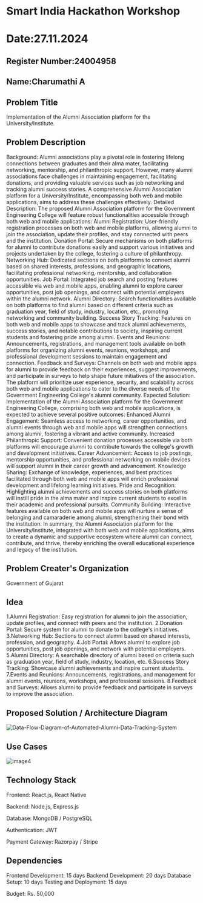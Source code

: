 # Smart India Hackathon Workshop
# Date:27.11.2024
## Register Number:24004958
## Name:Charumathi A
## Problem Title
Implementation of the Alumni Association platform for the University/Institute.
## Problem Description
Background: Alumni associations play a pivotal role in fostering lifelong connections between graduates and their alma mater, facilitating networking, mentorship, and philanthropic support. However, many alumni associations face challenges in maintaining engagement, facilitating donations, and providing valuable services such as job networking and tracking alumni success stories. A comprehensive Alumni Association platform for a University/Institute, encompassing both web and mobile applications, aims to address these challenges effectively. Detailed Description: The proposed Alumni Association platform for the Government Engineering College will feature robust functionalities accessible through both web and mobile applications: Alumni Registration: User-friendly registration processes on both web and mobile platforms, allowing alumni to join the association, update their profiles, and stay connected with peers and the institution. Donation Portal: Secure mechanisms on both platforms for alumni to contribute donations easily and support various initiatives and projects undertaken by the college, fostering a culture of philanthropy. Networking Hub: Dedicated sections on both platforms to connect alumni based on shared interests, professions, and geographic locations, facilitating professional networking, mentorship, and collaboration opportunities. Job Portal: Integrated job search and posting features accessible via web and mobile apps, enabling alumni to explore career opportunities, post job openings, and connect with potential employers within the alumni network. Alumni Directory: Search functionalities available on both platforms to find alumni based on different criteria such as graduation year, field of study, industry, location, etc., promoting networking and community building. Success Story Tracking: Features on both web and mobile apps to showcase and track alumni achievements, success stories, and notable contributions to society, inspiring current students and fostering pride among alumni. Events and Reunions: Announcements, registrations, and management tools available on both platforms for organizing alumni events, reunions, workshops, and professional development sessions to maintain engagement and connection. Feedback and Surveys: Channels on both web and mobile apps for alumni to provide feedback on their experiences, suggest improvements, and participate in surveys to help shape future initiatives of the association. The platform will prioritize user experience, security, and scalability across both web and mobile applications to cater to the diverse needs of the Government Engineering College's alumni community. Expected Solution: Implementation of the Alumni Association platform for the Government Engineering College, comprising both web and mobile applications, is expected to achieve several positive outcomes: Enhanced Alumni Engagement: Seamless access to networking, career opportunities, and alumni events through web and mobile apps will strengthen connections among alumni, fostering a vibrant and active community. Increased Philanthropic Support: Convenient donation processes accessible via both platforms will encourage alumni to contribute towards the college's growth and development initiatives. Career Advancement: Access to job postings, mentorship opportunities, and professional networking on mobile devices will support alumni in their career growth and advancement. Knowledge Sharing: Exchange of knowledge, experiences, and best practices facilitated through both web and mobile apps will enrich professional development and lifelong learning initiatives. Pride and Recognition: Highlighting alumni achievements and success stories on both platforms will instill pride in the alma mater and inspire current students to excel in their academic and professional pursuits. Community Building: Interactive features available on both web and mobile apps will nurture a sense of belonging and camaraderie among alumni, strengthening their bond with the institution. In summary, the Alumni Association platform for the University/Institute, integrated with both web and mobile applications, aims to create a dynamic and supportive ecosystem where alumni can connect, contribute, and thrive, thereby enriching the overall educational experience and legacy of the institution.
## Problem Creater's Organization
Government of Gujarat

## Idea
1.Alumni Registration: Easy registration for alumni to join the association, update profiles, and connect with peers and the institution.
2.Donation Portal: Secure system for alumni to donate to the college's initiatives.
3.Networking Hub: Sections to connect alumni based on shared interests, profession, and geography.
4.Job Portal: Allows alumni to explore job opportunities, post job openings, and network with potential employers.
5.Alumni Directory: A searchable directory of alumni based on criteria such as graduation year, field of study, industry, location, etc.
6.Success Story Tracking: Showcase alumni achievements and inspire current students.
7.Events and Reunions: Announcements, registrations, and management for alumni events, reunions, workshops, and professional sessions.
8.Feedback and Surveys: Allows alumni to provide feedback and participate in surveys to improve the association.

## Proposed Solution / Architecture Diagram

![Data-Flow-Diagram-of-Automated-Alumni-Data-Tracking-System](https://github.com/user-attachments/assets/4d7b737f-2323-40e5-8146-5f60a46e712f)


## Use Cases
![image4](https://github.com/user-attachments/assets/615534e2-ed9c-425e-806e-f3a77c675cac)


## Technology Stack
Frontend: React.js, React Native

Backend: Node.js, Express.js

Database: MongoDB / PostgreSQL

Authentication: JWT

Payment Gateway: Razorpay / Stripe


## Dependencies
Frontend Development: 15 days
Backend Development: 20 days
Database Setup: 10 days
Testing and Deployment: 15 days

Budget:
Rs. 50,000




